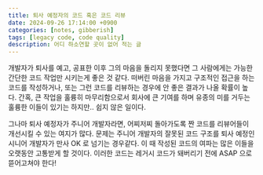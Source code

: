 ```yaml
---
title: 퇴사 예정자의 코드 혹은 코드 리뷰
date: 2024-09-26 17:14:00 +0900
categories: [notes, gibberish]
tags: [legacy code, code quality]
description: 어디 하소연할 곳이 없어 적는 글
---
```


개발자가 퇴사를 예고, 공표한 이후 그의 마음을 돌리지 못했다면 그 사람에게는 가능한 간단한 코드 작업만 시키는게 좋은 것 같다. 떠버린 마음을 가지고 구조적인 접근을 하는 코드를 작성하거나, 또는 그런 코드를 리뷰하는 경우에 안 좋은 결과가 나올 확률이 높다. 간혹, 큰 작업을 훌륭히 마무리함으로서 회사에 큰 기여를 하며 유종의 미를 거두는 훌륭한 이들이 있기는 하지만.. 쉽지 않은 일이다. 

그나마 퇴사 예정자가 주니어 개발자라면, 어찌저찌 돌아가도록 짠 코드를 리뷰어들이 개선시킬 수 있는 여지가 많다. 문제는 주니어 개발자의 잘못된 코드 구조를 퇴사 예정인 시니어 개발자가 만사 OK 로 넘기는 경우같다. 이 때 작성된 코드의 여파는 많은 이들을 오랫동안 고통받게 할 것이다. 이러한 코드는 레거시 코드가 돼버리기 전에 ASAP 으로 뜯어고쳐야 한다!
